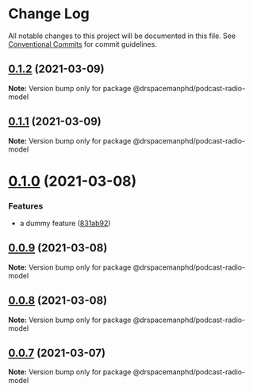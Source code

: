 # Change Log

All notable changes to this project will be documented in this file.
See [Conventional Commits](https://conventionalcommits.org) for commit guidelines.

## [0.1.2](https://github.com/drspacemanphd/podcast-radio-web/compare/@drspacemanphd/podcast-radio-model@0.1.1...@drspacemanphd/podcast-radio-model@0.1.2) (2021-03-09)

**Note:** Version bump only for package @drspacemanphd/podcast-radio-model





## [0.1.1](https://github.com/drspacemanphd/podcast-radio-web/compare/@drspacemanphd/podcast-radio-model@0.1.0...@drspacemanphd/podcast-radio-model@0.1.1) (2021-03-09)

**Note:** Version bump only for package @drspacemanphd/podcast-radio-model





# [0.1.0](https://github.com/drspacemanphd/podcast-radio-web/compare/@drspacemanphd/podcast-radio-model@0.0.9...@drspacemanphd/podcast-radio-model@0.1.0) (2021-03-08)


### Features

* a dummy feature ([831ab92](https://github.com/drspacemanphd/podcast-radio-web/commit/831ab92da9e085997b6cbdac58aa2352a4f8720a))





## [0.0.9](https://github.com/drspacemanphd/podcast-radio-web/compare/@drspacemanphd/podcast-radio-model@0.0.8...@drspacemanphd/podcast-radio-model@0.0.9) (2021-03-08)

**Note:** Version bump only for package @drspacemanphd/podcast-radio-model





## [0.0.8](https://github.com/drspacemanphd/podcast-radio-web/compare/@drspacemanphd/podcast-radio-model@0.0.7...@drspacemanphd/podcast-radio-model@0.0.8) (2021-03-08)

**Note:** Version bump only for package @drspacemanphd/podcast-radio-model





## [0.0.7](https://github.com/drspacemanphd/podcast-radio-web/compare/@drspacemanphd/podcast-radio-model@0.0.6...@drspacemanphd/podcast-radio-model@0.0.7) (2021-03-07)

**Note:** Version bump only for package @drspacemanphd/podcast-radio-model
